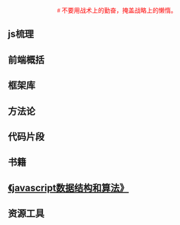 <center><font face="黑体" color=red># 不要用战术上的勤奋，掩盖战略上的懒惰。</font></center>





## js梳理
## 前端概括
## 框架库
## 方法论
## 代码片段
## 书籍
## [《javascript数据结构和算法》](http://www.jimilee.tech/md/js/book/algorithm.html)
## 资源工具
